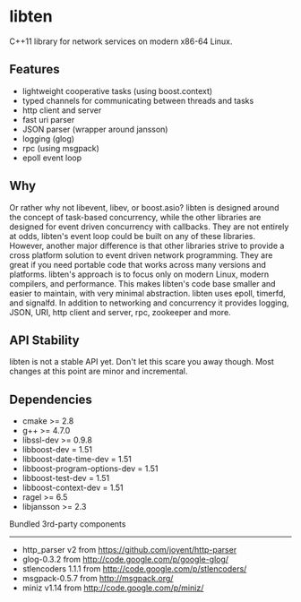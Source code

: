 libten
======

C++11 library for network services on modern x86-64 Linux.

Features
--------

  * lightweight cooperative tasks (using boost.context)
  * typed channels for communicating between threads and tasks
  * http client and server
  * fast uri parser
  * JSON parser (wrapper around jansson)
  * logging (glog)
  * rpc (using msgpack)
  * epoll event loop

Why
---
Or rather why not libevent, libev, or boost.asio? libten is designed
around the concept of task-based concurrency, while the other
libraries are designed for event driven concurrency with callbacks.
They are not entirely at odds, libten's event loop could be built on
any of these libraries. However, another major difference is that
other libraries strive to provide a cross platform solution to event
driven network programming. They are great if you need portable
code that works across many versions and platforms. libten's approach
is to focus only on modern Linux, modern compilers, and performance.
This makes libten's code base smaller and easier to maintain, with
very minimal abstraction. libten uses epoll, timerfd, and signalfd.
In addition to networking and concurrency it provides logging, JSON,
URI, http client and server, rpc, zookeeper and more.

API Stability
-------------
libten is not a stable API yet. Don't let this scare you away though.
Most changes at this point are minor and incremental.

Dependencies
------------

  * cmake >= 2.8
  * g++ >= 4.7.0
  * libssl-dev >= 0.9.8
  * libboost-dev = 1.51
  * libboost-date-time-dev = 1.51
  * libboost-program-options-dev = 1.51
  * libboost-test-dev = 1.51
  * libboost-context-dev = 1.51
  * ragel >= 6.5
  * libjansson >= 2.3

Bundled 3rd-party components
____________________________

  * http_parser v2 from https://github.com/joyent/http-parser
  * glog-0.3.2 from http://code.google.com/p/google-glog/
  * stlencoders 1.1.1 from http://code.google.com/p/stlencoders/
  * msgpack-0.5.7 from http://msgpack.org/
  * miniz v1.14 from http://code.google.com/p/miniz/
